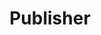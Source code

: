 ---
title: Publisher
description: We publish open data
permalink: /es/publisher/
layout: publisher
---